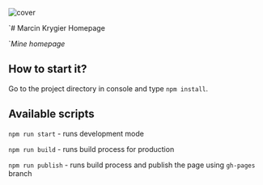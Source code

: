![cover](https://cotenfrontend.pl/img/cover.png)

`# Marcin Krygier Homepage

`*Mine homepage*

## How to start it?

Go to the project directory in console and type `npm install`.

## Available scripts
>

`npm run start` - runs development mode

`npm run build` - runs build process for production

`npm run publish` - runs build process and publish the page using `gh-pages` branch


